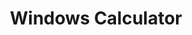 ---
title: Windows Calculator
developer: Microsoft
logo: 
projectUrl: https://github.com/microsoft/calculator
description: The Windows Calculator app is a modern Windows app written in C++ and C# that ships pre-installed with Windows. The app provides standard, scientific, and programmer calculator functionality, as well as a set of converters between various units of measurement and currencies.
linkText: Explore Windows Calculator
---